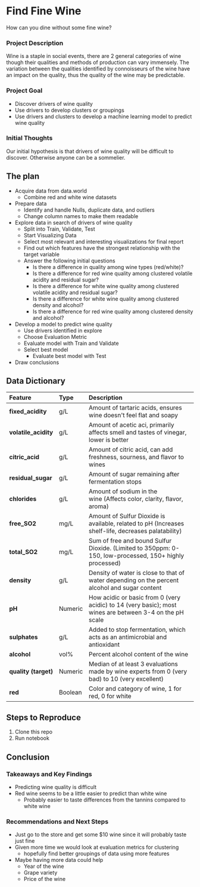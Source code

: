 # Find Fine Wine

How can you dine without some fine wine?

### Project Description

Wine is a staple in social events, there are 2 general categories of wine though their qualities and methods of production can vary immensely. The variation between the qualities identified by connoisseurs of the wine have an impact on the quality, thus the quality of the wine may be predictable.

### Project Goal

* Discover drivers of wine quality
* Use drivers to develop clusters or groupings
* Use drivers and clusters to develop a machine learning model to predict wine quality

### Initial Thoughts

Our initial hypothesis is that drivers of wine quality will be difficult to discover. Otherwise anyone can be a sommelier.

## The plan

- Acquire data from data.world
  - Combine red and white wine datasets
- Prepare data
  - Identify and handle Nulls, duplicate data, and outliers
  - Change column names to make them readable
- Explore data in search of drivers of wine quality
  - Split into Train, Validate, Test
  - Start Visualizing Data
  - Select most relevant and interesting visualizations for final report
  - Find out which features have the strongest relationship with the target variable
  - Answer the following initial questions
    - Is there a difference in quality among wine types (red/white)?
    - Is there a difference for red wine quality among clustered volatile acidity and residual sugar?
    - Is there a difference for white wine quality among clustered volatile acidity and residual sugar?
    - Is there a difference for white wine quality among clustered density and alcohol?
    - Is there a difference for red wine quality among clustered density and alcohol?
- Develop a model to predict wine quality
  - Use drivers identified in explore
  - Choose Evaluation Metric
  - Evaluate model with Train and Validate
  - Select best model
    - Evaluate best model with Test
- Draw conclusions

## Data Dictionary

| **Feature**          | Type    | **Description**                                                                                    |
| :------------------------- | :------ | :------------------------------------------------------------------------------------------------------- |
| **fixed_acidity**    | g/L     | Amount of tartaric acids, ensures wine doesn't feel flat and soapy                                      |
| **volatile_acidity** | g/L     | Amount of acetic aci, primarily affects smell and tastes of vinegar, lower is better                   |
| **citric_acid**      | g/L     | Amount of citric acid, can add freshness, sourness, and flavor to wines                                  |
| **residual_sugar**   | g/L     | Amount of sugar remaining after fermentation stops                                                       |
| **chlorides**        | g/L     | Amount of sodium in the wine (Affects color, clarity, flavor, aroma)                                    |
| **free_SO2**         | mg/L    | Amount of Sulfur Dioxide is available, related to pH (Increases shelf-life, decreases palatability)      |
| **total_SO2**        | mg/L    | Sum of free and bound Sulfur Dioxide. (Limited to 350ppm: 0-150, low-processed, 150+ highly processed)   |
| **density**          | g/L     | Density of water is close to that of water depending on the percent alcohol and sugar content            |
| **pH**               | Numeric | How acidic or basic from 0 (very acidic) to 14 (very basic); most wines are between 3-4 on the pH scale |
| **sulphates**        | g/L     | Added to stop fermentation, which acts as an antimicrobial and antioxidant                               |
| **alcohol**          | vol%    | Percent alcohol content of the wine                                                                      |
| **quality (target)** | Numeric | Median of at least 3 evaluations made by wine experts from 0 (very bad) to 10 (very excellent)           |
| **red**              | Boolean | Color and category of wine, 1 for red, 0 for white                                                       |

## Steps to Reproduce

1) Clone this repo
2) Run notebook

## Conclusion

### Takeaways and Key Findings
- Predicting wine quality is difficult
- Red wine seems to be a little easier to predict than white wine
    - Probably easier to taste differences from the tannins compared to white wine

### Recommendations and Next Steps
- Just go to the store and get some $10 wine since it will probably taste just fine
- Given more time we would look at evaluation metrics for clustering
    - hopefully find better groupings of data using more features
- Maybe having more data could help
    - Year of the wine
    - Grape variety
    - Price of the wine
